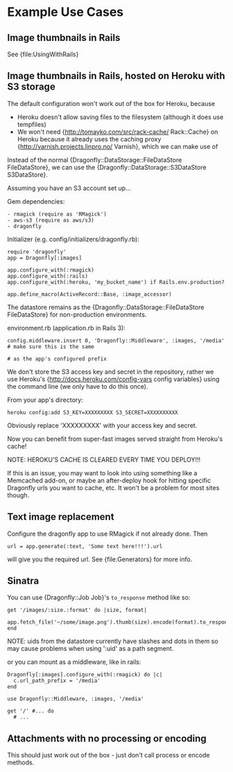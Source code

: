Example Use Cases
=================

Image thumbnails in Rails
-------------------------
See {file:UsingWithRails}

Image thumbnails in Rails, hosted on Heroku with S3 storage
-----------------------------------------------------------
The default configuration won't work out of the box for Heroku, because

- Heroku doesn't allow saving files to the filesystem (although it does use tempfiles)
- We won't need {http://tomayko.com/src/rack-cache/ Rack::Cache} on Heroku because it already uses the caching proxy {http://varnish.projects.linpro.no/ Varnish}, which we can make use of

Instead of the normal {Dragonfly::DataStorage::FileDataStore FileDataStore}, we can use the {Dragonfly::DataStorage::S3DataStore S3DataStore}.

Assuming you have an S3 account set up...

Gem dependencies:

    - rmagick (require as 'RMagick')
    - aws-s3 (require as aws/s3)
    - dragonfly

Initializer (e.g. config/initializers/dragonfly.rb):

    require 'dragonfly'
    app = Dragonfly[:images]

    app.configure_with(:rmagick)
    app.configure_with(:rails)
    app.configure_with(:heroku, 'my_bucket_name') if Rails.env.production?

    app.define_macro(ActiveRecord::Base, :image_accessor)

The datastore remains as the {Dragonfly::DataStorage::FileDataStore FileDataStore} for non-production environments.

environment.rb (application.rb in Rails 3):

    config.middleware.insert 0, 'Dragonfly::Middleware', :images, '/media'  # make sure this is the same
                                                                            # as the app's configured prefix

We don't store the S3 access key and secret in the repository, rather we use Heroku's
{http://docs.heroku.com/config-vars config variables} using the command line (we only have to do this once).

From your app's directory:

    heroku config:add S3_KEY=XXXXXXXXX S3_SECRET=XXXXXXXXXX

Obviously replace 'XXXXXXXXX' with your access key and secret.

Now you can benefit from super-fast images served straight from Heroku's cache!

NOTE: HEROKU'S CACHE IS CLEARED EVERY TIME YOU DEPLOY!!!

If this is an issue, you may want to look into using something like a Memcached add-on, or maybe an after-deploy hook for hitting specific Dragonfly urls you want to cache, etc.
It won't be a problem for most sites though.


Text image replacement
----------------------
Configure the dragonfly app to use RMagick if not already done. Then

    url = app.generate(:text, 'Some text here!!!').url

will give you the required url. See {file:Generators} for more info.


Sinatra
-------
You can use {Dragonfly::Job Job}'s `to_response` method like so:

    get '/images/:size.:format' do |size, format|
      app.fetch_file('~/some/image.png').thumb(size).encode(format).to_response
    end

NOTE: uids from the datastore currently have slashes and dots in them so may cause problems when using ':uid' as
a path segment.

or you can mount as a middleware, like in rails:

    Dragonfly[:images].configure_with(:rmagick) do |c|
      c.url_path_prefix = '/media'
    end

    use Dragonfly::Middleware, :images, '/media'

    get '/' #... do
      # ...

Attachments with no processing or encoding
------------------------------------------
This should just work out of the box - just don't call process or encode methods.
